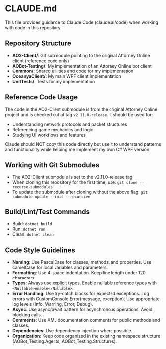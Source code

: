 # CLAUDE.md
This file provides guidance to Claude Code (claude.ai/code) when working with code in this repository.

## Repository Structure
- **AO2-Client/**: Git submodule pointing to the original Attorney Online client (reference code only)
- **AOBot-Testing/**: My implementation of an Attorney Online bot client
- **Common/**: Shared utilities and code for my implementation
- **OceanyaClient/**: My main WPF client implementation
- **UnitTests/**: Tests for my implementation

## Reference Code Usage
The code in the AO2-Client submodule is from the original Attorney Online project and is checked out at tag `v2.11.0-release`. It should be used for:
- Understanding network protocols and packet structures
- Referencing game mechanics and logic
- Studying UI workflows and features

Claude should NOT copy this code directly but use it to understand patterns and functionality while helping me implement my own C# WPF version.

## Working with Git Submodules
- The AO2-Client submodule is set to the v2.11.0-release tag
- When cloning this repository for the first time, use: `git clone --recurse-submodules`
- To update the submodule after cloning without the above flag: `git submodule update --init --recursive`

## Build/Lint/Test Commands
- Build: `dotnet build`
- Run: `dotnet run`
- Clean: `dotnet clean`

## Code Style Guidelines
- **Naming**: Use PascalCase for classes, methods, and properties. Use camelCase for local variables and parameters.
- **Formatting**: Use 4-space indentation. Keep line length under 120 characters.
- **Types**: Always use explicit types. Enable nullable reference types with `<Nullable>enable</Nullable>`.
- **Error Handling**: Use try-catch blocks for expected exceptions. Log errors with CustomConsole.Error(message, exception). Use appropriate log levels (Info, Warning, Error, Debug).
- **Async**: Use async/await pattern for asynchronous operations. Avoid blocking calls.
- **Comments**: Use XML documentation comments for public methods and classes.
- **Dependencies**: Use dependency injection where possible.
- **Organization**: Keep code organized in the existing namespace structure (AOBot_Testing.Agents, AOBot_Testing.Structures).